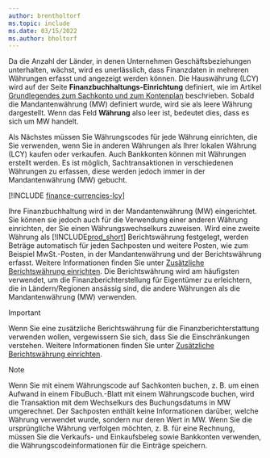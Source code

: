 ```yaml
---
author: brentholtorf
ms.topic: include
ms.date: 03/15/2022
ms.author: bholtorf
---
```

Da die Anzahl der Länder, in denen Unternehmen Geschäftsbeziehungen unterhalten, wächst, wird es unerlässlich, dass Finanzdaten in mehreren Währungen erfasst und angezeigt werden können. Die Hauswährung (LCY) wird auf der Seite **Finanzbuchhaltungs-Einrichtung** definiert, wie im Artikel [Grundlegendes zum Sachkonto und zum Kontenplan](../finance-general-ledger.md) beschrieben. Sobald die Mandantenwährung (MW) definiert wurde, wird sie als leere Währung dargestellt. Wenn das Feld **Währung** also leer ist, bedeutet dies, dass es sich um MW handelt.  

Als Nächstes müssen Sie Währungscodes für jede Währung einrichten, die Sie verwenden, wenn Sie in anderen Währungen als Ihrer lokalen Währung (LCY) kaufen oder verkaufen. Auch Bankkonten können mit Währungen erstellt werden. Es ist möglich, Sachtransaktionen in verschiedenen Währungen zu erfassen, diese werden jedoch immer in der Mandantenwährung (MW) gebucht.

[!INCLUDE [finance-currencies-lcy](finance-currencies-lcy-note.md)]

Ihre Finanzbuchhaltung wird in der Mandantenwährung (MW) eingerichtet. Sie können sie jedoch auch für die Verwendung einer anderen Währung einrichten, der Sie einen Währungswechselkurs zuweisen. Wird eine zweite Währung als [!INCLUDE[prod_short](prod_short.md)] Berichtswährung festgelegt, werden Beträge automatisch für jeden Sachposten und weitere Posten, wie zum Beispiel MwSt.-Posten, in der Mandantenwährung und der Berichtswährung erfasst. Weitere Informationen finden Sie unter [Zusätzliche Berichtswährung einrichten](../finance-how-setup-additional-currencies.md). Die Berichtswährung wird am häufigsten verwendet, um die Finanzberichterstellung für Eigentümer zu erleichtern, die in Ländern/Regionen ansässig sind, die andere Währungen als die Mandantenwährung (MW) verwenden.  

> [!IMPORTANT]
> Wenn Sie eine zusätzliche Berichtswährung für die Finanzberichterstattung verwenden wollen, vergewissern Sie sich, dass Sie die Einschränkungen verstehen. Weitere Informationen finden Sie unter [Zusätzliche Berichtswährung einrichten](../finance-how-setup-additional-currencies.md).

> [!NOTE]  
> Wenn Sie mit einem Währungscode auf Sachkonten buchen, z. B. um einen Aufwand in einem FibuBuch.-Blatt mit einem Währungscode buchen, wird die Transaktion mit dem Wechselkurs des Buchungsdatums in MW umgerechnet. Der Sachposten enthält keine Informationen darüber, welche Währung verwendet wurde, sondern nur deren Wert in MW. Wenn Sie die ursprüngliche Währung verfolgen möchten, z. B. für eine Rechnung, müssen Sie die Verkaufs- und Einkaufsbeleg sowie Bankkonten verwenden, die Währungscodeinformationen für die Einträge speichern.
